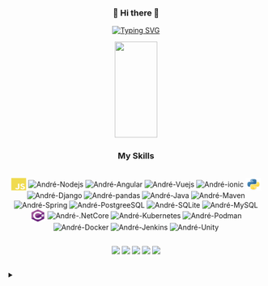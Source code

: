 <div align = center>

### 💜 Hi there 💜
  
[![Typing SVG](https://readme-typing-svg.herokuapp.com/?color=886ce4&size=35&center=true&vCenter=true&width=1000&lines=Pleasure,+my+name+is+André+Felipe;I+Have+21+years+old;I'm+from+Brazil,+RJ;I+study+computer+science+at+University+Veiga+;Welcome!+:%29)](https://git.io/typing-svg)
  
  <div align="center">  
  
  <img width="41%" height="190px" src="https://github-readme-stats.vercel.app/api/top-langs/?username=andrefelipebarros&layout=compact&hide_border=true&title_color=886ce4&text_color=ffffff&bg_color=010409" />
</div>

### My Skills

  <div style="display: inline_block"><br>
  
  <img align="center" alt="André-Js" height="25" width="30" src="https://raw.githubusercontent.com/devicons/devicon/master/icons/javascript/javascript-plain.svg">
  <img align="center" alt="André-Nodejs" height="25" width="30" src="https://cdn.jsdelivr.net/gh/devicons/devicon@latest/icons/nodejs/nodejs-original.svg" />
  <img align="center" alt="André-Angular" height="25" width="30" src="https://cdn.jsdelivr.net/gh/devicons/devicon@latest/icons/angularjs/angularjs-plain.svg">
  <img align="center" alt="André-Vuejs" height="25" width="30" src="https://cdn.jsdelivr.net/gh/devicons/devicon@latest/icons/vuejs/vuejs-original.svg" />
  <img align="center" alt="André-ionic" height="25" width="30" src="https://cdn.jsdelivr.net/gh/devicons/devicon@latest/icons/ionic/ionic-original.svg" />
  <img align="center" alt="André-Python" height="25" width="30" src="https://raw.githubusercontent.com/devicons/devicon/master/icons/python/python-original.svg">
  <img align="center" alt="André-Django" height="25" width="30" src="https://cdn.jsdelivr.net/gh/devicons/devicon/icons/django/django-plain.svg">
  <img align="center" alt="André-pandas" height="25" width="30" src="https://cdn.jsdelivr.net/gh/devicons/devicon@latest/icons/pandas/pandas-original.svg" />
  <img align="center" alt="André-Java" height="25" width="30" src="https://cdn.jsdelivr.net/gh/devicons/devicon/icons/java/java-original.svg">
  <img align="center" alt="André-Maven" height="25" width="30" src="https://cdn.jsdelivr.net/gh/devicons/devicon@latest/icons/maven/maven-original.svg" />
  <img align="center" alt="André-Spring" height="25" width="30" src="https://cdn.jsdelivr.net/gh/devicons/devicon/icons/spring/spring-original.svg">
  <img align="center" alt="André-PostgreeSQL" height="25" width="30" src="https://cdn.jsdelivr.net/gh/devicons/devicon/icons/postgresql/postgresql-original.svg">
  <img align="center" alt="André-SQLite" height="25" width="30" src="https://cdn.jsdelivr.net/gh/devicons/devicon@latest/icons/sqlite/sqlite-original.svg" />
  <img align="center" alt="André-MySQL" height="25" width="30" src="https://cdn.jsdelivr.net/gh/devicons/devicon@latest/icons/mysql/mysql-original.svg" />
  <img align="center" alt="André-Csharp" height="25" width="30" src="https://raw.githubusercontent.com/devicons/devicon/master/icons/csharp/csharp-original.svg">
  <img align="center" alt="André-.NetCore" height="25" width="30" src="https://cdn.jsdelivr.net/gh/devicons/devicon@latest/icons/dotnetcore/dotnetcore-original.svg" />
  <img align="center" alt="André-Kubernetes" height="25" width="30" src="https://cdn.jsdelivr.net/gh/devicons/devicon@latest/icons/kubernetes/kubernetes-original.svg" />
  <img align="center" alt="André-Podman" height="25" width="30" src="https://cdn.jsdelivr.net/gh/devicons/devicon@latest/icons/podman/podman-original.svg" />
  <img align="center" alt="André-Docker" height="25" width="30" src="https://cdn.jsdelivr.net/gh/devicons/devicon@latest/icons/docker/docker-original.svg" />
  <img align="center" alt="André-Jenkins" height="25" width="30" src="https://cdn.jsdelivr.net/gh/devicons/devicon@latest/icons/jenkins/jenkins-original.svg" />
  <img align="center" alt="André-Unity" height="25" width="30" src="https://cdn.jsdelivr.net/gh/devicons/devicon/icons/unity/unity-original.svg">
  
</div>
  
  ##
  
 <div>
  <a href="#" target="_blank"><img src="https://img.shields.io/badge/YouTube-FF0000?style=for-the-badge&logo=youtube&logoColor=white" target="_blank"></a>
  <a href="https://instagram.com/andrefelipebarros_" target="_blank"><img src="https://img.shields.io/badge/-Instagram-%23E4405F?style=for-the-badge&logo=instagram&logoColor=white" target="_blank"></a>
 <a href="https://discord.gg/" target="_blank"><img src="https://img.shields.io/badge/Discord-7289DA?style=for-the-badge&logo=discord&logoColor=white" target="_blank"></a> 
 <a href = "mailto:afbarrosan@gmail.com"><img src="https://img.shields.io/badge/-Gmail-%23333?style=for-the-badge&logo=gmail&logoColor=white" target="_blank"></a>
 <a href="https://www.linkedin.com/in/andrefelipebarros/" target="_blank"><img src="https://img.shields.io/badge/-LinkedIn-%230077B5?style=for-the-badge&logo=linkedin&logoColor=white" target="_blank"></a> 
  </div>
 
</div>
  
  
  ##

<details align="left">
  <summary></summary> 
 
  - 🔭 I am currently working on my development at the University
  - 🌱 I am currently learning JavaAPI
  - **📫 Professional email:** `afbarrosan@gmail.com`
  - **Discord:** `@alipe`
  - 👨🏻‍💻 Studying Back-end at moment.
  - ✨ Currently working at a bank.
 
  <div align="right">Made with 💜 by <a href="https://github.com/andrefelipebarros">ALIPE</a>.</div>

</details>



